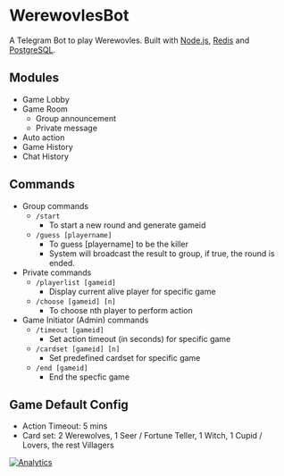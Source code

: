 # WerewovlesBot
A Telegram Bot to play Werewovles. 
Built with [Node.js](http://nodejs.org), [Redis](http://redis.io/) and [PostgreSQL](http://www.postgresql.org/).

## Modules
- Game Lobby
- Game Room
  - Group announcement
  - Private message
- Auto action
- Game History
- Chat History

## Commands
- Group commands
  - `/start`
    - To start a new round and generate gameid 
  - `/guess [playername]`
    - To guess [playername] to be the killer
    - System will broadcast the result to group, if true, the round is ended.
- Private commands
  - `/playerlist [gameid]`
    - Display current alive player for specific game
  - `/choose [gameid] [n]`
    - To choose nth player to perform action
- Game Initiator (Admin) commands
  - `/timeout [gameid]`
    - Set action timeout (in seconds) for specific game
  - `/cardset [gameid] [n]`
    - Set predefined cardset for specific game
  - `/end [gameid]`
    - End the specfic game
  
## Game Default Config
- Action Timeout: 5 mins
- Card set: 2 Werewolves, 1 Seer / Fortune Teller, 1 Witch, 1 Cupid / Lovers, the rest Villagers

[![Analytics](https://ga-beacon.appspot.com/UA-63394763-2/WerewovlesBot/readme?pixel)](https://github.com/igrigorik/ga-beacon)
